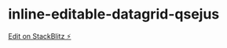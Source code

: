 # inline-editable-datagrid-qsejus

[Edit on StackBlitz ⚡️](https://stackblitz.com/edit/inline-editable-datagrid-qsejus)